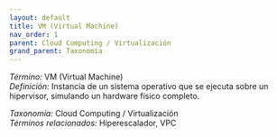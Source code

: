```yaml
---
layout: default
title: VM (Virtual Machine)
nav_order: 1
parent: Cloud Computing / Virtualización
grand_parent: Taxonomía
---
```


*Término:* VM (Virtual Machine)  
*Definición:* Instancia de un sistema operativo que se ejecuta sobre un hipervisor, simulando un hardware físico completo.

*Taxonomía:* Cloud Computing / Virtualización  
*Términos relacionados:* Hiperescalador, VPC
